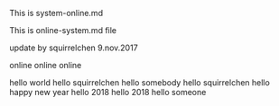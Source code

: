 This is system-online.md 

This is online-system.md file 

update by squirrelchen 9.nov.2017 

online online online 

hello world 
hello squirrelchen
hello somebody hello squirrelchen
hello happy new year hello 2018 hello 2018
hello someone